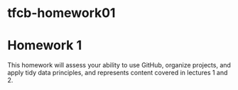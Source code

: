 # tfcb-homework01
# Homework 1

This homework will assess your ability to use GitHub, organize projects, and apply tidy data principles, and represents content covered in lectures 1 and 2.

